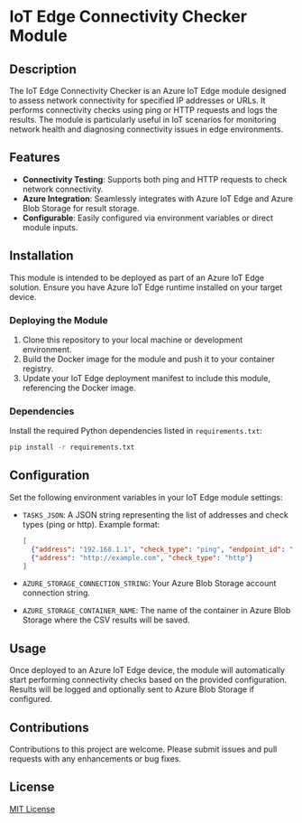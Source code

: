 # IoT Edge Connectivity Checker Module

## Description

The IoT Edge Connectivity Checker is an Azure IoT Edge module designed to assess network connectivity for specified IP addresses or URLs. It performs connectivity checks using ping or HTTP requests and logs the results. The module is particularly useful in IoT scenarios for monitoring network health and diagnosing connectivity issues in edge environments.

## Features

- **Connectivity Testing**: Supports both ping and HTTP requests to check network connectivity.
- **Azure Integration**: Seamlessly integrates with Azure IoT Edge and Azure Blob Storage for result storage.
- **Configurable**: Easily configured via environment variables or direct module inputs.

## Installation

This module is intended to be deployed as part of an Azure IoT Edge solution. Ensure you have Azure IoT Edge runtime installed on your target device.

### Deploying the Module

1. Clone this repository to your local machine or development environment.
2. Build the Docker image for the module and push it to your container registry.
3. Update your IoT Edge deployment manifest to include this module, referencing the Docker image.

### Dependencies

Install the required Python dependencies listed in `requirements.txt`:

```bash
pip install -r requirements.txt
```

## Configuration

Set the following environment variables in your IoT Edge module settings:

- `TASKS_JSON`: A JSON string representing the list of addresses and check types (ping or http). Example format:

  ```json
  [
    {"address": "192.168.1.1", "check_type": "ping", "endpoint_id": "Device1"},
    {"address": "http://example.com", "check_type": "http"}
  ]
  ```

- `AZURE_STORAGE_CONNECTION_STRING`: Your Azure Blob Storage account connection string.
- `AZURE_STORAGE_CONTAINER_NAME`: The name of the container in Azure Blob Storage where the CSV results will be saved.

## Usage

Once deployed to an Azure IoT Edge device, the module will automatically start performing connectivity checks based on the provided configuration. Results will be logged and optionally sent to Azure Blob Storage if configured.

## Contributions

Contributions to this project are welcome. Please submit issues and pull requests with any enhancements or bug fixes.

## License

[MIT License](LICENSE)
